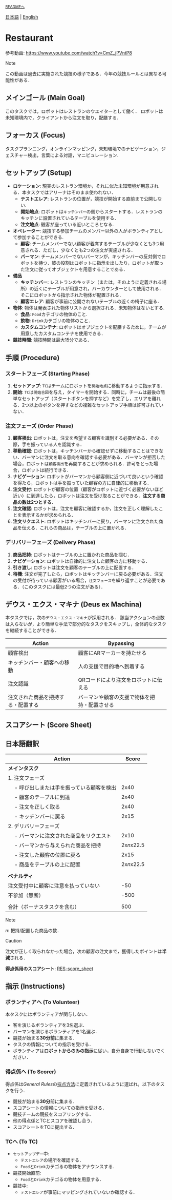 <sub>[READMEへ](../../README.md)</sub>

[日本語](./res_ja.md) | [English](./res_en.md)

# Restaurant

参考動画: https://www.youtube.com/watch?v=CmZ_jPVntP8

> [!NOTE]  
> この動画は過去に実施された競技の様子である．今年の競技ルールとは異なる可能性がある．


## メインゴール (Main Goal)

このタスクでは，ロボットはレストランのウエイターとして働く．
ロボットは未知環境内で，クライアントから注文を取り，配膳する．


## フォーカス (Focus)

タスクプランニング，オンラインマッピング，未知環境でのナビゲーション，ジェスチャー検出，言葉による対話，マニピュレーション．


## セットアップ (Setup)

- **ロケーション**: 現実のレストラン環境か，それに似た未知環境が用意される．本タスクではアリーナはそのまま使われない．
  - **テストエレア**: レストランの位置が，競技が開始する直前まで公開しない.
  - **開始地点**: ロボットは`キッチンバー`の側からスタートする．レストランのキッチンに設置されているテーブルを使用する．
  - **注文地点**: 観客が座っている近いところとなる.
- **オペレーター**: 競技する参加チームのメンバー以外の人がボランティアとして参加することができる.
  - **顧客**: チームメンバーでない顧客が着席するテーブルが少なくとも3つ用意される．ただし，少なくとも2つの注文が実施される．
  - **バーマン**: チームメンバーでないバーマンが，キッチンバーの反対側でロボットを待つ．彼の役割はロボットに指示を出したり，ロボットが取った注文に従ってオブジェクトを用意することである．
- **備品**
  - **キッチンバー**: レストランのキッチン（または，そのように定義される場所）の近くにテーブルが用意され，バーカウンターとして使用される．そこにロボットから指示された物体が配置される．
  - **顧客エレア**: 顧客が事前に公開されないテーブルの近くの椅子に座る．
- **物体**: 物体は発表された物体リストから選択される．未知物体はないとする.
  - **食品**: `Food`カテゴリの物体のこと.
  - **飲物**: `Drink`カテゴリの物体のこと．
  - **カスタムコンテナ**: ロボットはオブジェクトを配膳するために，チームが用意したカスタムコンテナを使用できる．
- **競技時間**: 競技時間は最大15分である．


## 手順 (Procedure)

### スタートフェーズ (Starting Phase)

1. **セットアップ**: `TC`はチームにロボットを`開始地点`に移動するように指示する．
2. **開始**: `TC`は`開始合図`を与え，タイマーを開始する．同時に，チームは最後の簡単なセットアップ（スタートボタンを押すなど）を完了し，エリアを離れる．2つ以上のボタンを押すなどの複雑なセットアップ手順は許可されていない．

### 注文フェーズ (Order Phase)

1. **顧客検出**: ロボットは，注文を希望する顧客を識別する必要がある．その際，手を振っている人を認識する．
2. **移動確認**: ロボットは，キッチンバーから確認せずに移動することはできない．バーマンに注文を取る意向を確認する必要がある．バーマンが拒否した場合，ロボットは`顧客検出`を再開することが求められる．許可をとった場合，ロボットは続行できる．
3. **ナビゲーション**: ロボットがバーマンから顧客側に近づいて良いという確認を得たら，ロボットは手を振っていた顧客の方に自律的に移動する．
4. **注文受付**: ロボットが顧客の位置（顧客がロボットに近づく必要がないほど近い）に到達したら，ロボットは注文を受け取ることができる．**注文する商品の数は2つとする**．
5. **注文確認**: ロボットは，注文を顧客に確認するか，注文を正しく理解したことを表示するかが求められる．
6. **注文リクエスト**: ロボットはキッチンバーに戻り，バーマンに注文された商品を伝える．これらの商品は，テーブルの上に置かれる．


### デリバリーフェーズ (Delivery Phase)

1. **商品把持**: ロボットはテーブルの上に置かれた商品を掴む．
2. **ナビゲーション**: ロボットは自律的に注文した顧客の方に移動する．
3. **引き渡し**: ロボットは注文を顧客のテーブルの上に配置する．
4. **待機**: 注文が完了したら，ロボットはキッチンバーに戻る必要がある．注文の受付が待っている顧客がいる場合，`注文フェーズ`を繰り返すことが必要である．（このタスクには最低2つの注文がある）．


## デウス・エクス・マキナ (Deus ex Machina)

本タスクでは，次の`デウス・エクス・マキナ`が採用される．
該当アクションの点数は入らないが，より簡単な手法で部分的なタスクをスキップし，全体的なタスクを継続することができる．

| Action | Bypassing |
| --- | --- |
| 顧客検出 | 顧客にARマーカーを持たせる |
| キッチンバー・顧客への移動 | 人の支援で目的地へ到着する |
| 注文認識 | QRコードにより注文をロボットに伝える |
| 注文された商品を把持する・配置する | バーマンや顧客の支援で物体を把持・配置させる |

## スコアシート (Score Sheet)

## 日本語翻訳

| Action | Score |
| --- | --- |
| **メインタスク** | |
| 1. 注文フェーズ | |
| &emsp; - 呼び出しまたは手を振っている顧客を検出 | 2x40 |
| &emsp; - 顧客のテーブルに到達 | 2x40 |
| &emsp; - 注文を正しく取る | 2x40 |
| &emsp; - キッチンバーに戻る | 2x15 |
| 2. デリバリーフェーズ | |
| &emsp; - バーマンに注文された商品をリクエスト | 2x10 |
| &emsp; - バーマンから与えられた商品を把持 | 2x*n*x22.5 |
| &emsp; - 注文した顧客の位置に戻る | 2x15 |
| &emsp; - 商品をテーブルの上に配置 | 2x*n*x22.5 |
|  |  |
| **ペナルティ** |  |
| 注文受付中に顧客に注意を払っていない | -50 |
| 不参加（無断） | -500 |
|  |  |
| 合計（ボーナスタスクを含む） | 500 |

> [!NOTE]
> *n*: 把持/配置した商品の数．

> [!CAUTION]
> 注文が正しく取られなかった場合，次の顧客の注文まで，獲得したポイントは**半減**される．

<!-- **得点係用のスコアシート**: (TBD)RES-score_sheet -->
**得点係用のスコアシート**: [RES-score_sheet](./doc/iHR-C3_RES-score_sheet.pdf)


## 指示 (Instructions)

### ボランティアへ (To Volunteer)

本タスクにはボランティアが関与しない．
- 客を演じるボランティアを3名選ぶ．
- バーマンを演じるボランティアを1名選ぶ．
- 競技が始まる**30分前**に集まる．
- タスクの情報についての指示を受ける．
- ボランティアは**ロボットからのみの指示**に従い，自分自身で行動しないでください．

### 得点係へ (To Scorer)

得点係は*General Rules*の[採点方法](./grr_ja.md#採点方法scoring-system)に定義されているように選ばれ，以下のタスクを行う．

- 競技が始まる**30分**前に集まる．
- スコアシートの情報についての指示を受ける．
- 競技チームの競技をスコアリングする．
- 他の得点係とTCとスコアを確認し合う．
- スコアシートをTCに提出する．

### TCへ (To TC)

- `セットアップデー`中:
  - `テストエレア`の場所を確認する．
  - `Food`と`Drink`カテゴるの物体をアナウンスする．
- 競技開始直前:
  - `Food`と`Drink`カテゴるの物体を用意する．
- 競技中:
  - `テストエレア`が事前にマッピングされていないか確認する．
